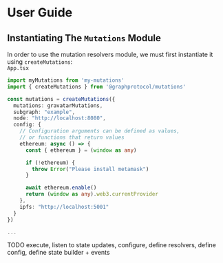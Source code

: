 # User Guide

## Instantiating The `Mutations` Module

In order to use the mutation resolvers module, we must first instantiate it using `createMutations`:  
`App.tsx`
```ts
import myMutations from 'my-mutations'
import { createMutations } from '@graphprotocol/mutations'

const mutations = createMutations({
  mutations: gravatarMutations,
  subgraph: "example",
  node: "http://localhost:8080",
  config: {
    // Configuration arguments can be defined as values,
    // or functions that return values
    ethereum: async () => {
      const { ethereum } = (window as any)

      if (!ethereum) {
        throw Error("Please install metamask")
      }

      await ethereum.enable()
      return (window as any).web3.currentProvider
    },
    ipfs: "http://localhost:5001"
  }
})

...
```

TODO execute, listen to state updates, configure, define resolvers, define config, define state builder + events
